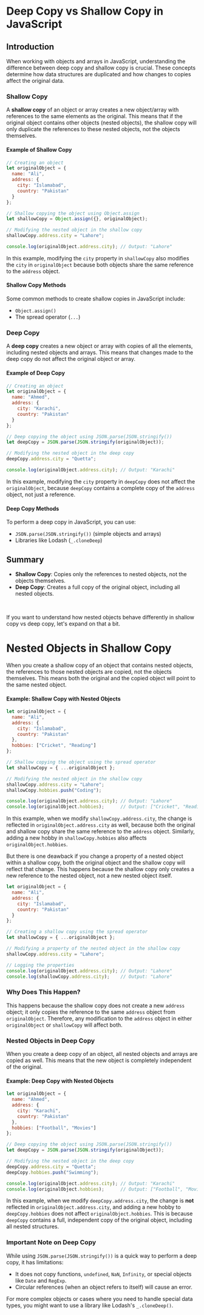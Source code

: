 
# Deep Copy vs Shallow Copy in JavaScript

## Introduction

When working with objects and arrays in JavaScript, understanding the difference between deep copy and shallow copy is crucial. These concepts determine how data structures are duplicated and how changes to copies affect the original data.

### Shallow Copy

A **shallow copy** of an object or array creates a new object/array with references to the same elements as the original. This means that if the original object contains other objects (nested objects), the shallow copy will only duplicate the references to these nested objects, not the objects themselves.

#### Example of Shallow Copy

```javascript
// Creating an object
let originalObject = {
  name: "Ali",
  address: {
    city: "Islamabad",
    country: "Pakistan"
  }
};

// Shallow copying the object using Object.assign
let shallowCopy = Object.assign({}, originalObject);

// Modifying the nested object in the shallow copy
shallowCopy.address.city = "Lahore";

console.log(originalObject.address.city); // Output: "Lahore"
```

In this example, modifying the `city` property in `shallowCopy` also modifies the `city` in `originalObject` because both objects share the same reference to the `address` object.

#### Shallow Copy Methods

Some common methods to create shallow copies in JavaScript include:

- `Object.assign()`
- The spread operator (`...`)

### Deep Copy

A **deep copy** creates a new object or array with copies of all the elements, including nested objects and arrays. This means that changes made to the deep copy do not affect the original object or array.

#### Example of Deep Copy

```javascript
// Creating an object
let originalObject = {
  name: "Ahmed",
  address: {
    city: "Karachi",
    country: "Pakistan"
  }
};

// Deep copying the object using JSON.parse(JSON.stringify())
let deepCopy = JSON.parse(JSON.stringify(originalObject));

// Modifying the nested object in the deep copy
deepCopy.address.city = "Quetta";

console.log(originalObject.address.city); // Output: "Karachi"
```

In this example, modifying the `city` property in `deepCopy` does not affect the `originalObject`, because `deepCopy` contains a complete copy of the `address` object, not just a reference.

#### Deep Copy Methods

To perform a deep copy in JavaScript, you can use:

- `JSON.parse(JSON.stringify())` (simple objects and arrays)
- Libraries like Lodash (`_.cloneDeep`)

## Summary

- **Shallow Copy**: Copies only the references to nested objects, not the objects themselves.
- **Deep Copy**: Creates a full copy of the original object, including all nested objects.

<br>

 If you want to understand how nested objects behave differently in shallow copy vs deep copy, let's expand on that a bit.

# Nested Objects in Shallow Copy

When you create a shallow copy of an object that contains nested objects, the references to those nested objects are copied, not the objects themselves. This means both the original and the copied object will point to the same nested object.

#### Example: Shallow Copy with Nested Objects

```javascript
let originalObject = {
  name: "Ali",
  address: {
    city: "Islamabad",
    country: "Pakistan"
  },
  hobbies: ["Cricket", "Reading"]
};

// Shallow copying the object using the spread operator
let shallowCopy = { ...originalObject };

// Modifying the nested object in the shallow copy
shallowCopy.address.city = "Lahore";
shallowCopy.hobbies.push("Coding");

console.log(originalObject.address.city); // Output: "Lahore"
console.log(originalObject.hobbies);      // Output: ["Cricket", "Reading", "Coding"]
```

In this example, when we modify `shallowCopy.address.city`, the change is reflected in `originalObject.address.city` as well, because both the original and shallow copy share the same reference to the `address` object. Similarly, adding a new hobby in `shallowCopy.hobbies` also affects `originalObject.hobbies`.

But there is one deawback if you change a property of a nested object within a shallow copy, both the original object and the shallow copy will reflect that change. This happens because the shallow copy only creates a new reference to the nested object, not a new nested object itself.

```javascript
let originalObject = {
  name: "Ali",
  address: {
    city: "Islamabad",
    country: "Pakistan"
  }
};

// Creating a shallow copy using the spread operator
let shallowCopy = { ...originalObject };

// Modifying a property of the nested object in the shallow copy
shallowCopy.address.city = "Lahore";

// Logging the properties
console.log(originalObject.address.city); // Output: "Lahore"
console.log(shallowCopy.address.city);    // Output: "Lahore"
```
### Why Does This Happen?

This happens because the shallow copy does not create a new `address` object; it only copies the reference to the same `address` object from `originalObject`. Therefore, any modification to the `address` object in either `originalObject` or `shallowCopy` will affect both.


### Nested Objects in Deep Copy

When you create a deep copy of an object, all nested objects and arrays are copied as well. This means that the new object is completely independent of the original.

#### Example: Deep Copy with Nested Objects

```javascript
let originalObject = {
  name: "Ahmed",
  address: {
    city: "Karachi",
    country: "Pakistan"
  },
  hobbies: ["Football", "Movies"]
};

// Deep copying the object using JSON.parse(JSON.stringify())
let deepCopy = JSON.parse(JSON.stringify(originalObject));

// Modifying the nested object in the deep copy
deepCopy.address.city = "Quetta";
deepCopy.hobbies.push("Swimming");

console.log(originalObject.address.city); // Output: "Karachi"
console.log(originalObject.hobbies);      // Output: ["Football", "Movies"]
```

In this example, when we modify `deepCopy.address.city`, the change is **not** reflected in `originalObject.address.city`, and adding a new hobby to `deepCopy.hobbies` does not affect `originalObject.hobbies`. This is because `deepCopy` contains a full, independent copy of the original object, including all nested structures.

### Important Note on Deep Copy

While using `JSON.parse(JSON.stringify())` is a quick way to perform a deep copy, it has limitations:
- It does not copy functions, `undefined`, `NaN`, `Infinity`, or special objects like `Date` and `RegExp`.
- Circular references (when an object refers to itself) will cause an error.

For more complex objects or cases where you need to handle special data types, you might want to use a library like Lodash's `_.cloneDeep()`.
